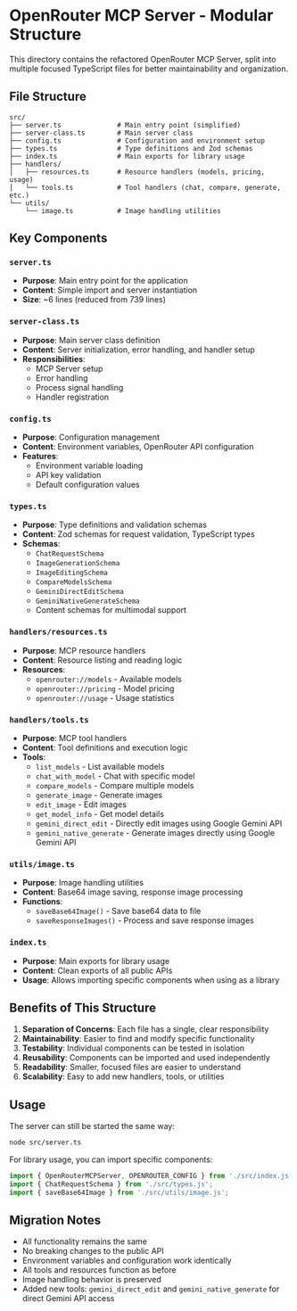 # OpenRouter MCP Server - Modular Structure

This directory contains the refactored OpenRouter MCP Server, split into multiple focused TypeScript files for better maintainability and organization.

## File Structure

```
src/
├── server.ts              # Main entry point (simplified)
├── server-class.ts        # Main server class
├── config.ts              # Configuration and environment setup
├── types.ts               # Type definitions and Zod schemas
├── index.ts               # Main exports for library usage
├── handlers/
│   ├── resources.ts       # Resource handlers (models, pricing, usage)
│   └── tools.ts           # Tool handlers (chat, compare, generate, etc.)
└── utils/
    └── image.ts           # Image handling utilities
```

## Key Components

### `server.ts`
- **Purpose**: Main entry point for the application
- **Content**: Simple import and server instantiation
- **Size**: ~6 lines (reduced from 739 lines)

### `server-class.ts`
- **Purpose**: Main server class definition
- **Content**: Server initialization, error handling, and handler setup
- **Responsibilities**: 
  - MCP Server setup
  - Error handling
  - Process signal handling
  - Handler registration

### `config.ts`
- **Purpose**: Configuration management
- **Content**: Environment variables, OpenRouter API configuration
- **Features**: 
  - Environment variable loading
  - API key validation
  - Default configuration values

### `types.ts`
- **Purpose**: Type definitions and validation schemas
- **Content**: Zod schemas for request validation, TypeScript types
- **Schemas**:
  - `ChatRequestSchema`
  - `ImageGenerationSchema`
  - `ImageEditingSchema`
  - `CompareModelsSchema`
  - `GeminiDirectEditSchema`
  - `GeminiNativeGenerateSchema`
  - Content schemas for multimodal support

### `handlers/resources.ts`
- **Purpose**: MCP resource handlers
- **Content**: Resource listing and reading logic
- **Resources**:
  - `openrouter://models` - Available models
  - `openrouter://pricing` - Model pricing
  - `openrouter://usage` - Usage statistics

### `handlers/tools.ts`
- **Purpose**: MCP tool handlers
- **Content**: Tool definitions and execution logic
- **Tools**:
  - `list_models` - List available models
  - `chat_with_model` - Chat with specific model
  - `compare_models` - Compare multiple models
  - `generate_image` - Generate images
  - `edit_image` - Edit images
  - `get_model_info` - Get model details
  - `gemini_direct_edit` - Directly edit images using Google Gemini API
  - `gemini_native_generate` - Generate images directly using Google Gemini API

### `utils/image.ts`
- **Purpose**: Image handling utilities
- **Content**: Base64 image saving, response image processing
- **Functions**:
  - `saveBase64Image()` - Save base64 data to file
  - `saveResponseImages()` - Process and save response images

### `index.ts`
- **Purpose**: Main exports for library usage
- **Content**: Clean exports of all public APIs
- **Usage**: Allows importing specific components when using as a library

## Benefits of This Structure

1. **Separation of Concerns**: Each file has a single, clear responsibility
2. **Maintainability**: Easier to find and modify specific functionality
3. **Testability**: Individual components can be tested in isolation
4. **Reusability**: Components can be imported and used independently
5. **Readability**: Smaller, focused files are easier to understand
6. **Scalability**: Easy to add new handlers, tools, or utilities

## Usage

The server can still be started the same way:

```bash
node src/server.ts
```

For library usage, you can import specific components:

```typescript
import { OpenRouterMCPServer, OPENROUTER_CONFIG } from './src/index.js';
import { ChatRequestSchema } from './src/types.js';
import { saveBase64Image } from './src/utils/image.js';
```

## Migration Notes

- All functionality remains the same
- No breaking changes to the public API
- Environment variables and configuration work identically
- All tools and resources function as before
- Image handling behavior is preserved
- Added new tools: `gemini_direct_edit` and `gemini_native_generate` for direct Gemini API access